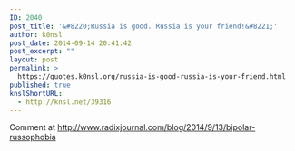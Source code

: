 ```yaml
---
ID: 2040
post_title: '&#8220;Russia is good. Russia is your friend!&#8221;'
author: k0nsl
post_date: 2014-09-14 20:41:42
post_excerpt: ""
layout: post
permalink: >
  https://quotes.k0nsl.org/russia-is-good-russia-is-your-friend.html
published: true
knslShortURL:
  - http://knsl.net/39316
---
```

Comment at <a href="http://www.radixjournal.com/blog/2014/9/13/bipolar-russophobia" target="_blank">http://www.radixjournal.com/blog/2014/9/13/bipolar-russophobia</a>